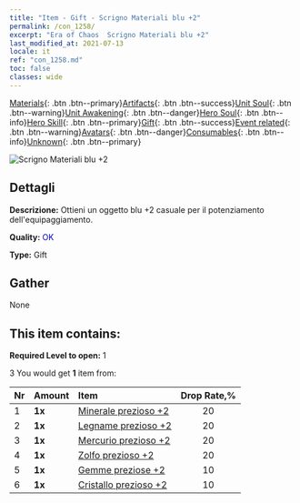 ```yaml
---
title: "Item - Gift - Scrigno Materiali blu +2"
permalink: /con_1258/
excerpt: "Era of Chaos  Scrigno Materiali blu +2"
last_modified_at: 2021-07-13
locale: it
ref: "con_1258.md"
toc: false
classes: wide
---
```

 [Materials](/ItemsIT/){: .btn .btn--primary}[Artifacts](/ItemsIT/Artifacts/){: .btn .btn--success}[Unit Soul](/ItemsIT/UnitSoul/){: .btn .btn--warning}[Unit Awakening](/ItemsIT/UnitAwakening/){: .btn .btn--danger}[Hero Soul](/ItemsIT/HeroSoul/){: .btn .btn--info}[Hero Skill](/ItemsIT/HeroSkill/){: .btn .btn--primary}[Gift](/ItemsIT/Gift/){: .btn .btn--success}[Event related](/ItemsIT/Events/){: .btn .btn--warning}[Avatars](/ItemsIT/Avatars/){: .btn .btn--danger}[Consumables](/ItemsIT/Consumables/){: .btn .btn--info}[Unknown](/ItemsIT/Unknown/){: .btn .btn--primary}

 ![Scrigno Materiali blu +2](/images/t/i_304002.png)

## Dettagli
 **Descrizione:** Ottieni un oggetto blu +2 casuale per il potenziamento dell'equipaggiamento.

 **Quality:** <span style="color: #0000CD">OK</span>

 **Type:** Gift

## Gather

  None

## This item contains:

 **Required Level to open:** 1

 3 You would get **1** item  from:

  | Nr | Amount |     Item    | Drop Rate,% |
  |:---|:-------|:------------|:---------:|
  | 1 |  **1x** | [Minerale prezioso +2](/ItemsIT/mat_26/) | 20 | 
  | 2 |  **1x** | [Legname prezioso +2](/ItemsIT/mat_27/) | 20 | 
  | 3 |  **1x** | [Mercurio prezioso +2](/ItemsIT/mat_28/) | 20 | 
  | 4 |  **1x** | [Zolfo prezioso +2](/ItemsIT/mat_29/) | 20 | 
  | 5 |  **1x** | [Gemme preziose +2](/ItemsIT/mat_30/) | 10 | 
  | 6 |  **1x** | [Cristallo prezioso +2](/ItemsIT/mat_31/) | 10 | 
